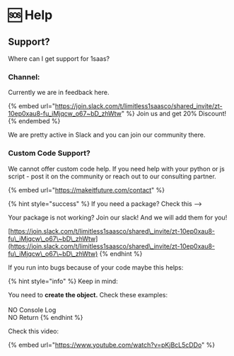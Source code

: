 # 🆘 Help

## Support?

Where can I get support for 1saas?

### Channel:

Currently we are in feedback here.

{% embed url="https://join.slack.com/t/limitless1saasco/shared_invite/zt-10ep0xau8-fu_iMjqcw_o67~bD_zhWtw" %}
Join us and get 20% Discount!
{% endembed %}

We are pretty active in Slack and you can join our community there.



### Custom Code Support?

We cannot offer custom code help. If you need help with your python or js script - post it on the community or reach out to our consulting partner.

{% embed url="https://makeitfuture.com/contact" %}

{% hint style="success" %}
If you need a package? Check this -->&#x20;

Your package is not working? Join our slack! And we will add them for you!

[https://join.slack.com/t/limitless1saasco/shared\_invite/zt-10ep0xau8-fu\_iMjqcw\_o67\~bD\_zhWtw](https://join.slack.com/t/limitless1saasco/shared\_invite/zt-10ep0xau8-fu\_iMjqcw\_o67\~bD\_zhWtw)
{% endhint %}

If you run into bugs because of your code maybe this helps:

{% hint style="info" %}
Keep in mind:&#x20;



You need to **create the object.** Check these examples: \
\
NO Console Log\
NO Return
{% endhint %}

Check this video:

{% embed url="https://www.youtube.com/watch?v=pKjBcL5cDDo" %}
